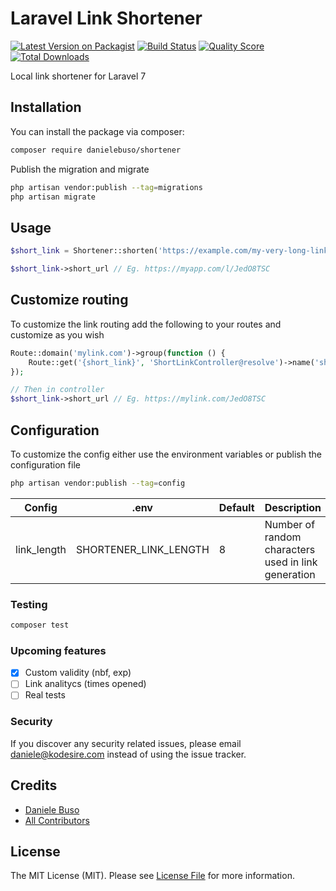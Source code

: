 # Laravel Link Shortener

[![Latest Version on Packagist](https://img.shields.io/packagist/v/kodesire/laravel-shortener.svg?style=flat-square)](https://packagist.org/packages/kodesire/laravel-shortener)
[![Build Status](https://img.shields.io/travis/kodesire/laravel-shortener/master.svg?style=flat-square)](https://travis-ci.org/kodesire/laravel-shortener)
[![Quality Score](https://img.shields.io/scrutinizer/g/kodesire/laravel-shortener.svg?style=flat-square)](https://scrutinizer-ci.com/g/kodesire/laravel-shortener)
[![Total Downloads](https://img.shields.io/packagist/dt/kodesire/laravel-shortener.svg?style=flat-square)](https://packagist.org/packages/kodesire/laravel-shortener)

Local link shortener for Laravel 7

## Installation

You can install the package via composer:

```bash
composer require danielebuso/shortener
```

Publish the migration and migrate

``` bash
php artisan vendor:publish --tag=migrations
php artisan migrate
```

## Usage

``` php
$short_link = Shortener::shorten('https://example.com/my-very-long-link');

$short_link->short_url // Eg. https://myapp.com/l/JedO8TSC
```

## Customize routing

To customize the link routing add the following to your routes and customize as you wish

``` php
Route::domain('mylink.com')->group(function () {
    Route::get('{short_link}', 'ShortLinkController@resolve')->name('short_link');
});

// Then in controller
$short_link->short_url // Eg. https://mylink.com/JedO8TSC
```

## Configuration

To customize the config either use the environment variables or publish the configuration file

``` bash
php artisan vendor:publish --tag=config
```

| Config      | .env                  | Default | Description                                         |
|-------------|-----------------------|---------|-----------------------------------------------------|
| link_length | SHORTENER_LINK_LENGTH | 8       | Number of random characters used in link generation |

### Testing

``` bash
composer test
```

### Upcoming features

- [X] Custom validity (nbf, exp)
- [ ] Link analitycs (times opened)
- [ ] Real tests

### Security

If you discover any security related issues, please email daniele@kodesire.com instead of using the issue tracker.

## Credits

- [Daniele Buso](https://github.com/danielebuso)
- [All Contributors](../../contributors)

## License

The MIT License (MIT). Please see [License File](LICENSE) for more information.
